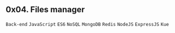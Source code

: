 ## 0x04. Files manager
`Back-end` `JavaScript` `ES6` `NoSQL` `MongoDB` `Redis` `NodeJS` `ExpressJS` `Kue`
